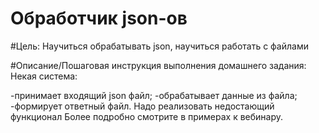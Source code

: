 # Обработчик json-ов

#Цель:
Научиться обрабатывать json, научиться работать с файлами

#Описание/Пошаговая инструкция выполнения домашнего задания:
Некая система:

-принимает входящий json файл;
-обрабатывает данные из файла;
-формирует ответный файл. Надо реализовать недостающий функционал Более подробно смотрите в примерах к вебинару.